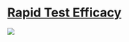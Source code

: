

# [Rapid Test Efficacy](https://covid19-sciencetable.ca/sciencebrief/use-of-rapid-antigen-tests-during-the-omicron-wave/)

![](/assets/images/2022-02-21-19-47-13.png)